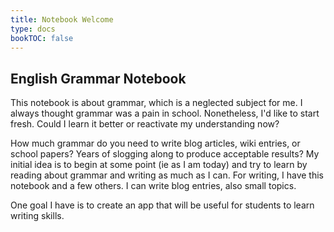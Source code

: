```yaml
---
title: Notebook Welcome
type: docs
bookTOC: false
---
```

## English Grammar Notebook
This notebook is about grammar, which is a neglected subject for me.  I
always thought grammar was a pain in school.  Nonetheless, I'd like to 
start fresh.  Could I learn it better or reactivate my understanding now?  

How much grammar do you need to write blog articles, wiki entries, or 
school papers?  Years of slogging along to produce acceptable results?
My initial idea is to begin at some point (ie as I am today) and
try to learn by reading about grammar and writing as much as I can.  For writing, 
I have this notebook and a few others.  I can write blog entries, also 
small topics.  

One goal I have is to create an app that will be useful for students to 
learn writing skills.  


